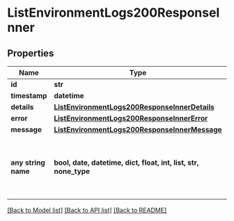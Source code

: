 # ListEnvironmentLogs200ResponseInner


## Properties
Name | Type | Description | Notes
------------ | ------------- | ------------- | -------------
**id** | **str** |  | 
**timestamp** | **datetime** |  | 
**details** | [**ListEnvironmentLogs200ResponseInnerDetails**](ListEnvironmentLogs200ResponseInnerDetails.md) |  | 
**error** | [**ListEnvironmentLogs200ResponseInnerError**](ListEnvironmentLogs200ResponseInnerError.md) |  | [optional] 
**message** | [**ListEnvironmentLogs200ResponseInnerMessage**](ListEnvironmentLogs200ResponseInnerMessage.md) |  | [optional] 
**any string name** | **bool, date, datetime, dict, float, int, list, str, none_type** | any string name can be used but the value must be the correct type | [optional]

[[Back to Model list]](../README.md#documentation-for-models) [[Back to API list]](../README.md#documentation-for-api-endpoints) [[Back to README]](../README.md)


